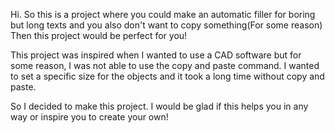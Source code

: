 Hi. So this is a project where you could make an automatic filler for boring but long texts and you also don't want to copy something(For some reason) Then this project would be perfect for you!

This project was inspired when I wanted to use a CAD software but for some reason, I was not able to use the copy and paste command. I wanted to set a specific size for the objects and it took a long time without copy and paste.

So I decided to make this project. I would be glad if this helps you in any way or inspire you to create your own!
